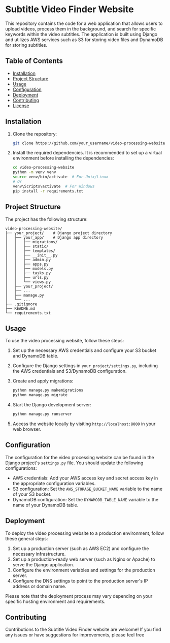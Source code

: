 # Subtitle Video Finder Website

This repository contains the code for a web application that allows users to upload videos, process them in the background, and search for specific keywords within the video subtitles. The application is built using Django and utilizes AWS services such as S3 for storing video files and DynamoDB for storing subtitles.

## Table of Contents
- [Installation](#installation)
- [Project Structure](#project-structure)
- [Usage](#usage)
- [Configuration](#configuration)
- [Deployment](#deployment)
- [Contributing](#contributing)
- [License](#license)

## Installation

1. Clone the repository:

   ```bash
   git clone https://github.com/your_username/video-processing-website.git
   ```

2. Install the required dependencies. It is recommended to set up a virtual environment before installing the dependencies:

   ```bash
   cd video-processing-website
   python -m venv venv
   source venv/bin/activate  # For Unix/Linux
   # Or
   venv\Scripts\activate  # For Windows
   pip install -r requirements.txt
   ```

## Project Structure

The project has the following structure:

```plaintext
video-processing-website/
├── your_project/    # Django project directory
│   ├── your_app/    # Django app directory
│   │   ├── migrations/
│   │   ├── static/
│   │   ├── templates/
│   │   ├── __init__.py
│   │   ├── admin.py
│   │   ├── apps.py
│   │   ├── models.py
│   │   ├── tasks.py
│   │   ├── urls.py
│   │   └── views.py
│   ├── your_project/
│   ├── ...
│   ├── manage.py
│   └── ...
├── .gitignore
├── README.md
└── requirements.txt
```

## Usage

To use the video processing website, follow these steps:

1. Set up the necessary AWS credentials and configure your S3 bucket and DynamoDB table.
2. Configure the Django settings in `your_project/settings.py`, including the AWS credentials and S3/DynamoDB configuration.
3. Create and apply migrations:

   ```bash
   python manage.py makemigrations
   python manage.py migrate
   ```

4. Start the Django development server:

   ```bash
   python manage.py runserver
   ```

5. Access the website locally by visiting `http://localhost:8000` in your web browser.

## Configuration

The configuration for the video processing website can be found in the Django project's `settings.py` file. You should update the following configurations:

- AWS credentials: Add your AWS access key and secret access key in the appropriate configuration variables.
- S3 configuration: Set the `AWS_STORAGE_BUCKET_NAME` variable to the name of your S3 bucket.
- DynamoDB configuration: Set the `DYNAMODB_TABLE_NAME` variable to the name of your DynamoDB table.

## Deployment

To deploy the video processing website to a production environment, follow these general steps:

1. Set up a production server (such as AWS EC2) and configure the necessary infrastructure.
2. Set up a production-ready web server (such as Nginx or Apache) to serve the Django application.
3. Configure the environment variables and settings for the production server.
4. Configure the DNS settings to point to the production server's IP address or domain name.

Please note that the deployment process may vary depending on your specific hosting environment and requirements.

## Contributing

Contributions to the Subtitle Video Finder website are welcome! If you find any issues or have suggestions for improvements, please feel free
